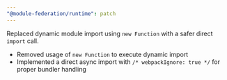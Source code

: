 ```yaml
---
"@module-federation/runtime": patch
---
```


Replaced dynamic module import using `new Function` with a safer direct `import` call.

- Removed usage of `new Function` to execute dynamic import
- Implemented a direct async import with `/* webpackIgnore: true */` for proper bundler handling
